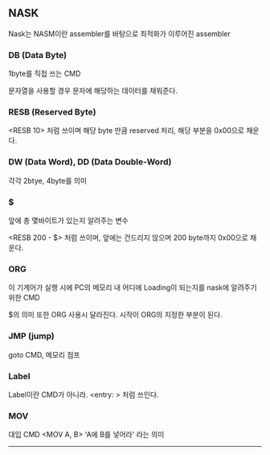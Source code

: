 ## NASK

Nask는 NASM이란 assembler를 바탕으로 최적화가 이루어진 assembler

### DB (Data Byte)

1byte를 직접 쓰는 CMD

문자열을 사용할 경우 문자에 해당하는 데이터를 채워준다.

### RESB (Reserved Byte)

<RESB 10> 처럼 쓰이며 해당 byte 만큼 reserved 처리, 해당 부분을 0x00으로 채운다.

### DW (Data Word), DD (Data Double-Word)

각각 2btye, 4byte를 의미

### $

앞에 총 몇바이트가 있는지 알려주는 변수

<RESB 200 - $> 처럼 쓰이며, 앞에는 건드리지 않으며 200 byte까지 0x00으로 채운다.

### ORG

이 기계어가 실행 시에 PC의 메모리 내 어디에 Loading이 되는지를 nask에 알려주기 위한 CMD

$의 의미 또한 ORG 사용시 달라진다. 시작이 ORG의 지정한 부분이 된다.

### JMP (jump)

goto CMD, 메모리 점프

### Label

Label이란 CMD가 아니라. <entry: > 처럼 쓰인다.

### MOV

대입 CMD <MOV A, B> 'A에 B를 넣어라' 라는 의미

---

### 